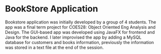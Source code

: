 # BookStore Application
Bookstore application was initially developed by a group of 4 students. The app was a final term project for COE528: Object Oriented Eng Analysis and Design. The GUI-based app was developed using JavaFX for frontend and Java for the backend. I later improvised the app by adding a MySQL database for customers and books information, previously the information was stored in a text file at the end of the session.
